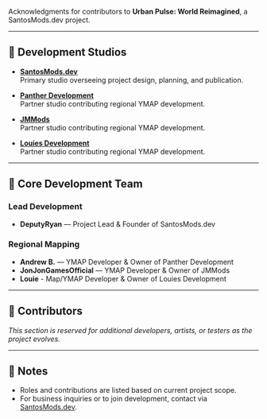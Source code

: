 Acknowledgments for contributors to **Urban Pulse: World Reimagined**, a SantosMods.dev project.

---

## 🏢 Development Studios
- **[SantosMods.dev](https://santosmods.dev)**  
  Primary studio overseeing project design, planning, and publication.

- **[Panther Development](https://discord.gg/jeK7BNtpyc)**  
  Partner studio contributing regional YMAP development.

- **[JMMods](https://discord.gg/N9KgZx4KUn)**  
  Partner studio contributing regional YMAP development.

- **[Louies Development](https://discord.gg/wPPmXBGj)**  
  Partner studio contributing regional YMAP development.

---

## 👤 Core Development Team
### Lead Development
- **DeputyRyan** — Project Lead & Founder of SantosMods.dev

### Regional Mapping
- **Andrew B.** — YMAP Developer & Owner of Panther Development
- **JonJonGamesOfficial** — YMAP Developer & Owner of JMMods
- **Louie** - Map/YMAP Developer & Owner of Louies Development

---

## 🧩 Contributors
*This section is reserved for additional developers, artists, or testers as the project evolves.*

---

## 📌 Notes
- Roles and contributions are listed based on current project scope.
- For business inquiries or to join development, contact via [SantosMods.dev](https://santosmods.dev).

